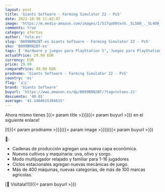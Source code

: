 ```yaml
---
layout: post
title: 'Giants Software - Farming Simulator 22 - Ps5'
date: 2022-10-30 11:42:47
image: 'https://m.media-amazon.com/images/I/517qo00VxnS._SL500_._SL400_.jpg'
comments: true
category: ofertas
author: 'tole.es'
slug: 'B099BRN2BT-es Giants Software - Farming Simulator 22 - Ps5'
sku: 'B099BRN2BT-es'
tags: [ 'Hardware y juegos para PlayStation 5','Juegos para PlayStation 5','Juguetes','Juguetes electrónicos','Juguetes y juegos','Videojuegos','Videojuegos para niños','giants software','ps5','🇪🇸', ]
actualPrice: 29.99 EUR
currency: EUR
price: 29.99
comparePrice: 49.99 EUR
prodname: 'Giants Software - Farming Simulator 22 - Ps5'
country: 'es'
flag: '🇪🇸'
brand: 'Giants Software'
buyurl: 'https://www.amazon.es/dp/B099BRN2BT/?tag=tolees-21'
descuento: '40.01'
average: '41.1484615384615'
---
```


Ahora mismo tienes [{{< param title >}}]({{< param buyurl >}}) en el siguiente enlace!

[![{{< param prodname >}}]({{< param image >}})]({{< param buyurl >}})

🔎:

- Cadenas de producción agregan una nueva capa económica.
- Nuevos cultivos y maquinaria: uva, olivo y sorgo.
- Modo multijugador relajado y familiar para 1-16 jugadores
- Ciclos estacionales agregan nuevas mecánicas de juego.
- Más de 400 máquinas, nuevas categorías, de más de 100 marcas agrícolas.

[🛒 Visítala!!!]({{< param buyurl >}})
